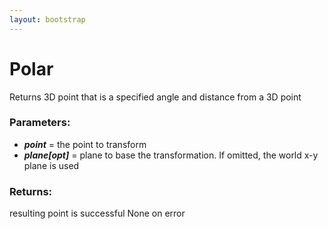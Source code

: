 ```yaml
---
layout: bootstrap
---
```


# Polar

Returns 3D point that is a specified angle and distance from a 3D point
        

### Parameters:

- ***point*** = the point to transform
- ***plane[opt]*** = plane to base the transformation. If omitted, the world
  x-y plane is used
        

### Returns:


resulting point is successful
None on error
        
